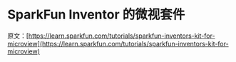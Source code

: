 # SparkFun Inventor 的微视套件

原文：[https://learn.sparkfun.com/tutorials/sparkfun-inventors-kit-for-microview](https://learn.sparkfun.com/tutorials/sparkfun-inventors-kit-for-microview)